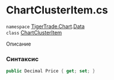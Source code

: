 
# ChartClusterItem.cs
`namespace` [TigerTrade.Chart](../../../../TigerTrade.Chart.md).[Data](../../../../TigerTrade.Chart/Data.md)  
    `class` [ChartClusterItem](../../ChartClusterItem.cs.md)

Описание

### Синтаксис
```csharp
public Decimal Price { get; set; }
```
